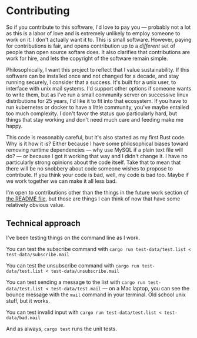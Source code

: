 # Contributing

So if you contribute to this software, I'd love to pay you — probably not a
lot as this is a labor of love and is extremely unlikely to employ someone to
work on it. I don't actually want it to. This is small software. However,
paying for contributions is fair, and opens contribution up to a _different_
set of people than open source softare does. It also clarifies that
contributions are work for hire, and lets the copyright of the software remain
simple.

Philosophically, I want this project to reflect that I value sustainability. If
this software can be installed once and not changed for a decade, and stay
running securely, I consider that a success. It's built for a unix user, to
interface with unix mail systems. I'd support other options if someone wants to
write them, but as I've run a small community server on successive linux
distributions for 25 years, I'd like it to fit into that ecosystem. If you have
to run kubernetes or docker to have a little community, you've maybe entailed
too much complexity. I don't favor the status quo particularly hard, but things
that stay working and don't need much care and feeding make me happy.

This code is reasonably careful, but it's also started as my first Rust code.
Why is it how it is? Either because I have some philosophical biases toward
removing runtime dependencies — why use MySQL if a plain text file will do? —
or because I got it working that way and I didn't change it. I have no
particularly strong opinions about the code itself. Take that to mean that
there will be no snobbery about code someone wishes to propose to contribute.
If you think your code is bad, well, my code is bad too. Maybe if we work
together we can make it all less bad.

I'm open to contributions other than the things in the future work section of
[the README file](README.md), but those are things I can think of now that have
some relatively obvious value.

## Technical approach

I've been testing things on the command line as I work.

You can test the subscribe command with `cargo run test-data/test.list <
test-data/subscribe.mail`

You can test the unsubscribe command with `cargo run test-data/test.list <
test-data/unsubscribe.mail`

You can test sending a message to the list with `cargo run test-data/test.list
< test-data/test.mail` — on a Mac laptop, you can see the bounce message with
the `mail` command in your terminal. Old school unix stuff, but it works.

You can test invalid input with `cargo run test-data/test.list <
test-data/bad.mail`

And as always, `cargo test` runs the unit tests.


